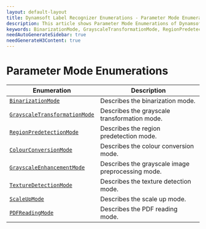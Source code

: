 ```yaml
---
layout: default-layout
title: Dynamsoft Label Recognizer Enumerations - Parameter Mode Enumerations
description: This article shows Parameter Mode Enumerations of Dynamsoft Label Recognizer.
keywords: BinarizationMode, GrayscaleTransformationMode, RegionPredetectionMode, parameter mode enumeration, enumeration
needAutoGenerateSidebar: true
needGenerateH3Content: true
---
```


# Parameter Mode Enumerations

  | Enumeration | Description |
  |-------------|-------------|
  | [`BinarizationMode`](binarization-mode.md) | Describes the binarization mode. |
  | [`GrayscaleTransformationMode`](grayscale-transformation-mode.md) | Describes the grayscale transformation mode. |
  | [`RegionPredetectionMode`](region-predetection-mode.md) | Describes the region predetection mode. |
  | [`ColourConversionMode`](colour-conversion-mode.md) | Describes the colour conversion mode. |
  | [`GrayscaleEnhancementMode`](grayscale-enhancement-mode.md) | Describes the grayscale image preprocessing mode. |
  | [`TextureDetectionMode`](texture-detection-mode.md) | Describes the texture detection mode. | 
  | [`ScaleUpMode`](scale-up-mode.md) | Describes the scale up mode. |
  | [`PDFReadingMode`](pdf-reading-mode.md) | Describes the PDF reading mode.  |
  
